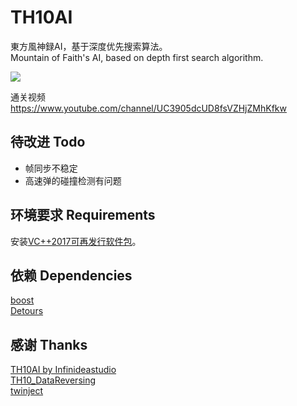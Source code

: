 # TH10AI

東方風神録AI，基于深度优先搜索算法。<br />
Mountain of Faith's AI, based on depth first search algorithm.<br />

![](https://github.com/GiriMind/TH10Bot/blob/master/1.png)

通关视频<br />
https://www.youtube.com/channel/UC3905dcUD8fsVZHjZMhKfkw<br />

## 待改进 Todo

* 帧同步不稳定<br />
* 高速弹的碰撞检测有问题<br />

## 环境要求 Requirements

安装[VC++2017可再发行软件包](https://support.microsoft.com/zh-cn/help/2977003/the-latest-supported-visual-c-downloads)。<br />

## 依赖 Dependencies

[boost](https://www.boost.org)<br />
[Detours](https://github.com/microsoft/detours)<br />

## 感谢 Thanks

[TH10AI by Infinideastudio](https://github.com/Infinideastudio/TH10AI)<br />
[TH10_DataReversing](https://github.com/binvec/TH10_DataReversing)<br />
[twinject](https://github.com/Netdex/twinject)<br />

